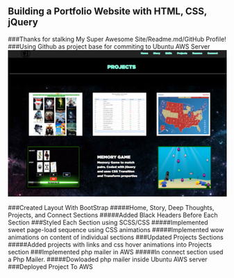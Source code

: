 ## Building a Portfolio Website with HTML, CSS, jQuery
###Thanks for stalking My Super Awesome Site/Readme.md/GitHub Profile!
###Using Github as project base for commiting to Ubuntu AWS Server
![alt text](img/ss.png "Description goes here")
<!--![My image](Willyb15.github.com/photo-gallery/Images/image1.jpg)-->
###Created Layout With BootStrap 
#####Home, Story, Deep Thoughts, Projects, and Connect Sections
#####Added Black Headers Before Each Section
###Styled Each Section using SCSS/CSS
#####Implemented sweet page-load sequence using CSS animations
#####Implemented wow animations on content of individual sections
###Updated Projects Sections
#####Added projects with links and css hover animations into Projects section
###Implemented php mailer in AWS
#####In connect section used a Php Mailer.
#####Dowloaded php mailer inside Ubuntu AWS server
###Deployed Project To AWS
